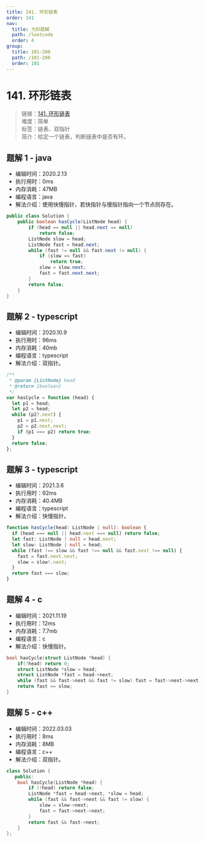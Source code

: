 ```yaml
---
title: 141. 环形链表
order: 141
nav:
  title: 力扣题解
  path: /leetcode
  order: 4
group:
  title: 101-200
  path: /101-200
  order: 101
---
```


# 141. 环形链表

> 链接：[141. 环形链表](https://leetcode-cn.com/problems/linked-list-cycle/)  
> 难度：简单  
> 标签：链表、双指针  
> 简介：给定一个链表，判断链表中是否有环。

## 题解 1 - java

- 编辑时间：2020.2.13
- 执行用时：0ms
- 内存消耗：47MB
- 编程语言：java
- 解法介绍：使用快慢指针，若快指针与慢指针指向一个节点则存在。

```java
public class Solution {
    public boolean hasCycle(ListNode head) {
        if (head == null || head.next == null)
			return false;
		ListNode slow = head;
		ListNode fast = head.next;
		while (fast != null && fast.next != null) {
			if (slow == fast)
				return true;
			slow = slow.next;
			fast = fast.next.next;
		}
		return false;
    }
}
```

## 题解 2 - typescript

- 编辑时间：2020.10.9
- 执行用时：96ms
- 内存消耗：40mb
- 编程语言：typescript
- 解法介绍：双指针。

```typescript
/**
 * @param {ListNode} head
 * @return {boolean}
 */
var hasCycle = function (head) {
  let p1 = head;
  let p2 = head;
  while (p2?.next) {
    p1 = p1.next;
    p2 = p2.next.next;
    if (p1 === p2) return true;
  }
  return false;
};
```

## 题解 3 - typescript

- 编辑时间：2021.3.6
- 执行用时：92ms
- 内存消耗：40.4MB
- 编程语言：typescript
- 解法介绍：快慢指针。

```typescript
function hasCycle(head: ListNode | null): boolean {
  if (head === null || head.next === null) return false;
  let fast: ListNode | null = head.next;
  let slow: ListNode | null = head;
  while (fast !== slow && fast !== null && fast.next !== null) {
    fast = fast.next.next;
    slow = slow!.next;
  }
  return fast === slow;
}
```

## 题解 4 - c

- 编辑时间：2021.11.19
- 执行用时：12ms
- 内存消耗：7.7mb
- 编程语言：c
- 解法介绍：快慢指针。

```c
bool hasCycle(struct ListNode *head) {
    if(!head) return 0;
    struct ListNode *slow = head;
    struct ListNode *fast = head->next;
    while (fast && fast->next && fast != slow) fast = fast->next->next, slow = slow->next;
    return fast == slow;
}
```
## 题解 5 - c++
- 编辑时间：2022.03.03
- 执行用时：8ms
- 内存消耗：8MB
- 编程语言：c++
- 解法介绍：双指针。
```c++
class Solution {
   public:
    bool hasCycle(ListNode *head) {
        if (!head) return false;
        ListNode *fast = head->next, *slow = head;
        while (fast && fast->next && fast != slow) {
            slow = slow->next;
            fast = fast->next->next;
        }
        return fast && fast->next;
    }
};
```
